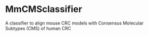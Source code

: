 # MmCMSclassifier
A classifier to align mouse CRC models with Consensus Molecular Subtypes (CMS) of human CRC
